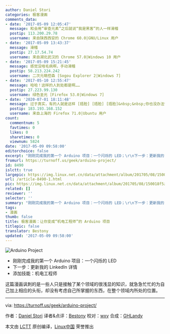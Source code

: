 ```yaml
---
author: Daniel Stori
categories: 极客漫画
comments_data:
- date: '2017-05-09 12:05:47'
  message: 和会用“审查元素”之后就说“我是黑客”的人一样滑稽
  postip: 113.200.29.78
  username: 来自陕西西安的 Chrome 60.0|GNU/Linux 用户
- date: '2017-05-09 13:43:37'
  message: 滑稽
  postip: 27.17.54.74
  username: 来自湖北武汉的 Chrome 57.0|Windows 10 用户
- date: '2017-05-09 15:21:45'
  message: 感觉没啥毛病啊，手动滑稽
  postip: 58.213.224.242
  username: 二次元萌控森 [Sogou Explorer 2|Windows 7]
- date: '2017-05-10 12:55:47'
  message: 哈哈！这样的人到处都是啊……
  postip: 27.223.99.130
  username: 绿色圣光 [Firefox 53.0|Windows 7]
- date: '2020-07-01 18:11:48'
  message: 过于真实，有的人就是这样 [捂脸] [捂脸] [捂脸]&nbsp;&nbsp;你也没办法管他们[捂脸] [捂脸] [捂脸]
  postip: 183.193.168.152
  username: 来自上海的 Firefox 71.0|Ubuntu 用户
count:
  commentnum: 5
  favtimes: 0
  likes: 0
  sharetimes: 0
  viewnum: 5824
date: '2017-05-09 09:58:00'
editorchoice: false
excerpt: "刚刚完成我的第一个 Arduino 项目：一个闪烁的 LED；\r\n下一步：更新我的 LinkedIn 详情；\r\n添加技能：机电工程师。"
fromurl: https://turnoff.us/geek/arduino-project/
id: 8490
islctt: true
largepic: https://img.linux.net.cn/data/attachment/album/201705/08/150018f5zd8ai0frpqhi5a.png.large.jpg
url: /article-8490-1.html
pic: https://img.linux.net.cn/data/attachment/album/201705/08/150018f5zd8ai0frpqhi5a.png.thumb.jpg
related: []
reviewer: ''
selector: ''
summary: "刚刚完成我的第一个 Arduino 项目：一个闪烁的 LED；\r\n下一步：更新我的 LinkedIn 详情；\r\n添加技能：机电工程师。"
tags:
- 漫画
thumb: false
title: 极客漫画：让你变成“机电工程师”的 Arduino 项目
titlepic: false
translator: Bestony
updated: '2017-05-09 09:58:00'
---
```


![Arduino Project](https://img.linux.net.cn/data/attachment/album/201705/08/150018f5zd8ai0frpqhi5a.png)


* 刚刚完成我的第一个 Arduino 项目：一个闪烁的 LED
* 下一步：更新我的 LinkedIn 详情
* 添加技能：机电工程师


这篇漫画讽刺的是一些人只是接触了某个领域的很浅显的知识，就急急忙忙的为自己加上相应的头衔，却没有考虑自己所掌握的东西，在整个领域内所处的位置。




---


via: <https://turnoff.us/geek/arduino-project/>


作者：[Daniel Stori](http://turnoff.us/about/) 译者&点评：[Bestony](https://github.com/Bestony) 校对：[wxy](https://github.com/wxy) 合成：[GHLandy](https://github.com/GHLandy)


本文由 [LCTT](https://github.com/LCTT/TranslateProject) 原创编译，[Linux中国](https://linux.cn/) 荣誉推出